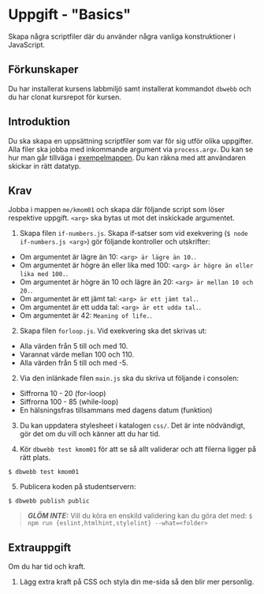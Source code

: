 Uppgift - "Basics"
==================================

Skapa några scriptfiler där du använder några vanliga konstruktioner i JavaScript.


Förkunskaper
-----------------------

Du har installerat kursens labbmiljö samt installerat kommandot `dbwebb` och du har clonat kursrepot för kursen.



Introduktion
-----------------------

Du ska skapa en uppsättning scriptfiler som var för sig utför olika uppgifter. Alla filer ska jobba med inkommande argument via `process.argv`. Du kan se hur man går tillväga i [exempelmappen](../../example/node). Du kan räkna med att användaren skickar in rätt datatyp.


Krav
-----------------------

Jobba i mappen `me/kmom01` och skapa där följande script som löser respektive uppgift. `<arg>` ska bytas ut mot det inskickade argumentet.

1. Skapa filen `if-numbers.js`. Skapa if-satser som vid exekvering (`$ node if-numbers.js <arg>`) gör följande kontroller och utskrifter:
  * Om argumentet är lägre än 10: `<arg> är lägre än 10.`.
  * Om argumentet är högre än eller lika med 100: `<arg> är högre än eller lika med 100.`.
  * Om argumentet är högre än 10 och lägre än 20: `<arg> är mellan 10 och 20.`.
  * Om argumentet är ett jämt tal: `<arg> är ett jämt tal.`.
  * Om argumentet är ett udda tal: `<arg> är ett udda tal.`.
  * Om argumentet är 42: `Meaning of life.`.

2. Skapa filen `forloop.js`. Vid exekvering ska det skrivas ut:
  * Alla värden från 5 till och med 10.
  * Varannat värde mellan 100 och 110.
  * Alla värden från 5 till och med -5.
 
2. Via den inlänkade filen `main.js` ska du skriva ut följande i consolen:
  * Siffrorna 10 - 20 (for-loop)
  * Siffrorna 100 - 85 (while-loop)
  * En hälsningsfras tillsammans med dagens datum (funktion)

3. Du kan uppdatera stylesheet i katalogen `css/`. Det är inte nödvändigt, gör det om du vill och känner att du har tid.

4. Kör `dbwebb test kmom01` för att se så allt validerar och att filerna ligger på rätt plats.

```console
$ dbwebb test kmom01
```

5. Publicera koden på studentservern:

```console
$ dbwebb publish public
```

> **_GLÖM INTE:_** Vill du köra en enskild validering kan du göra det med: `$ npm run {eslint,htmlhint,stylelint} --what=<folder>`

Extrauppgift
-----------------------

Om du har tid och kraft.

1. Lägg extra kraft på CSS och styla din me-sida så den blir mer personlig.
